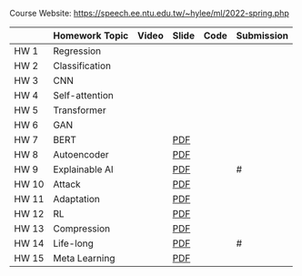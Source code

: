 


Course Website: https://speech.ee.ntu.edu.tw/~hylee/ml/2022-spring.php

|       | Homework Topic | Video | Slide                                                                                      | Code | Submission |
| ----- | -------------- | ----- | ------------------------------------------------------------------------------------------ | ---- | ---------- |
| HW 1  | Regression     |       |                                                                                            |      |            |
| HW 2  | Classification |       |                                                                                            |      |            |
| HW 3  | CNN            |       |                                                                                            |      |            |
| HW 4  | Self-attention |       |                                                                                            |      |            |
| HW 5  | Transformer    |       |                                                                                            |      |            |
| HW 6  | GAN            |       |                                                                                            |      |            |
| HW 7  | BERT           |       | [PDF](HW/HW_7/Slide/hw7_slides.pdf)                                                        |      |            |
| HW 8  | Autoencoder    |       | [PDF](HW/HW_8/Slide/Machine%20Learning%20Homework%208%20Anomaly%20Detection.pdf)           |      |            |
| HW 9  | Explainable AI |       | [PDF](HW/HW_9/Slide/Machine%20Learning%20HW9.pdf)                                          |      | #          |
| HW 10 | Attack         |       | [PDF](HW/HW_10/Slide/Machine%20Learning%20HW10%20Adversarial%20Attack.pdf)                 |      |            |
| HW 11 | Adaptation     |       | [PDF](HW/HW_11/Slide/hw11_slides%20(ML2022).pdf)                                           |      |            |
| HW 12 | RL             |       | [PDF](HW/HW_12/Slide/hw12_RL_slides_english_version.pdf)                                   |      |            |
| HW 13 | Compression    |       | [PDF](HW/HW_13/Slide/Machine%20Learning%20HW13.pdf)                                        |      |            |
| HW 14 | Life-long      |       | [PDF](HW/HW_14/Slide/Homework%2014%20%20Regularization-based%20%20Lifelong%20Learning.pdf) |      | #          |
| HW 15 | Meta Learning  |       | [PDF](HW/HW_15/Slide/ML2022%20HW15%20Meta%20Learning.pdf)                                  |      |            |